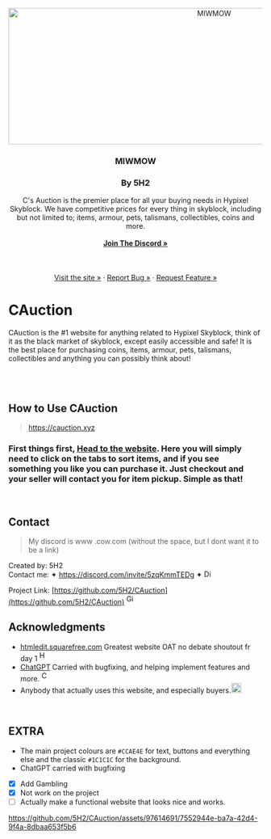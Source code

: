 
<div align="center">

</div>

<!-- PROJECT LOGO -->
<br />
<div align="center">
  <a href="https://github.com/5H2/CAuction">
    	<img src="https://i.ibb.co/KFtmQdP/37-BE76-BB-353-F-4709-A3-BE-4-BE210-CEA2-A3.png" alt="MIWMOW" height="270" width="800">
  </a>

<h3 align="center">MIWMOW</h3>
<h3 align="center">By 5H2</h3>

  <p align="center">
C's Auction is the premier place for all your buying needs in Hypixel Skyblock. We have competitive prices for every thing in skyblock, including but not limited to; items, armour, pets, talismans, collectibles, coins and more.
    <br />
    <br />
    <a href="https://discord.com/invite/5zqKmmTEDg"><strong>Join The Discord »</strong></a>
    <br />
    <br />
    <br />
    <br />
    <a href="https://cauction.xyz/">Visit the site »</a>
    ·
    <a href="https://github.com/5H2/CAuction/issues">Report Bug »</a>
    ·
    <a href="https://github.com/5H2/CAuction/issues">Request Feature »</a>
  </p>
</div>

# CAuction
CAuction is the #1 website for anything related to Hypixel Skyblock, think of it as the black market of skyblock, except easily accessible and safe! It is the best place for purchasing coins, items, armour, pets, talismans, collectibles and anything you can possibly think about!

<br />
<br />

## How to Use CAuction 
>  https://cauction.xyz

### First things first, [Head to the website](https://cauction.xyz). Here you will simply need to click on the tabs to sort items, and if you see something you like you can purchase it. Just checkout and your seller will contact you for item pickup. Simple as that!

<br />






## Contact
> My discord is www .cow.com (without the space, but I dont want it to be a link)


Created by: 5H2  
Contact me: ✦ https://discord.com/invite/5zqKmmTEDg ✦ <img src="https://assets-global.website-files.com/6257adef93867e50d84d30e2/636e0a6a49cf127bf92de1e2_icon_clyde_blurple_RGB.png" alt="Discord" height="15" width="17.5">
<br />

Project Link: [https://github.com/5H2/CAuction](https://github.com/5H2/CAuction) <img src="https://icones.pro/wp-content/uploads/2021/06/symbole-github-violet.png" alt="Github" height="20" width="17.5">

## Acknowledgments

* [htmledit.squarefree.com](https://htmledit.squarefree.com/) Greatest website OAT no debate shoutout fr day 1 <img src="https://upload.wikimedia.org/wikipedia/commons/thumb/3/38/HTML5_Badge.svg/800px-HTML5_Badge.svg.png" alt="HTML5" height="20" width="17.5">
* [ChatGPT](https://openai.com/chatgpt) Carried with bugfixing, and helping implement features and more. <img src="https://upload.wikimedia.org/wikipedia/commons/thumb/0/04/ChatGPT_logo.svg/1024px-ChatGPT_logo.svg.png" alt="ChatGPT" height="20" width="17.5">
* Anybody that actually uses this website, and especially buyers.<img src="https://cdn.discordapp.com/attachments/1132590546859339856/1139379354607030292/favicon.png" alt="CAuction" height="20" width="20">
<br />

## EXTRA
+ The main project colours are `#CCAE4E` for text, buttons and everything else and the classic `#1C1C1C` for the background.
+ ChatGPT carried with bugfixing


- [x] Add Gambling
- [X] Not work on the project
- [ ] Actually make a functional website that looks nice and works.

https://github.com/5H2/CAuction/assets/97614691/7552944e-ba7a-42d4-9f4a-8dbaa653f5b6
